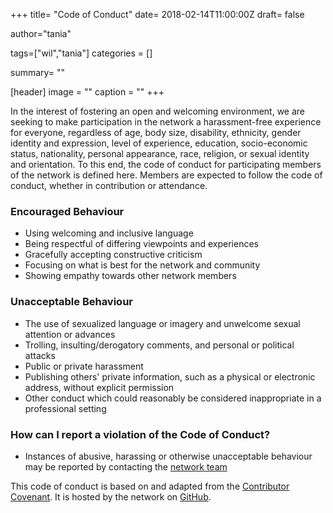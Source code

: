 +++
title= "Code of Conduct"
date= 2018-02-14T11:00:00Z
draft= false

author="tania"

tags=["wil","tania"]
categories = []

summary= ""

[header]
    image = ""
    caption = ""
+++

In the interest of fostering an open and welcoming environment, we are seeking to make participation in the network a harassment-free experience for everyone, regardless of age, body size, disability, ethnicity, gender identity and expression, level of experience, education, socio-economic status, nationality, personal appearance, race, religion, or sexual identity and orientation. To this end, the code of conduct for participating members of the network is defined here. Members are expected to follow the code of conduct, whether in contribution or attendance.

### Encouraged Behaviour
-	Using welcoming and inclusive language
-	Being respectful of differing viewpoints and experiences
-	Gracefully accepting constructive criticism
-	Focusing on what is best for the network and community
-	Showing empathy towards other network members

### Unacceptable Behaviour
-	The use of sexualized language or imagery and unwelcome sexual attention or advances
-	Trolling, insulting/derogatory comments, and personal or political attacks
-	Public or private harassment
-	Publishing others' private information, such as a physical or electronic address, without explicit permission
-	Other conduct which could reasonably be considered inappropriate in a professional setting

### How can I report a violation of the Code of Conduct?
-	Instances of abusive, harassing or otherwise unacceptable behaviour may be
reported by contacting the [network team](/contact)

This code of conduct is based on and adapted from the [Contributor Covenant](https://www.contributor-covenant.org). It is hosted by the network on [GitHub](https://github.com/SheffieldMLNet/code-of-conduct).
